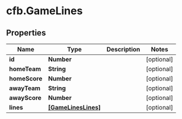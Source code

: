 # cfb.GameLines

## Properties
Name | Type | Description | Notes
------------ | ------------- | ------------- | -------------
**id** | **Number** |  | [optional] 
**homeTeam** | **String** |  | [optional] 
**homeScore** | **Number** |  | [optional] 
**awayTeam** | **String** |  | [optional] 
**awayScore** | **Number** |  | [optional] 
**lines** | [**[GameLinesLines]**](GameLinesLines.md) |  | [optional] 


